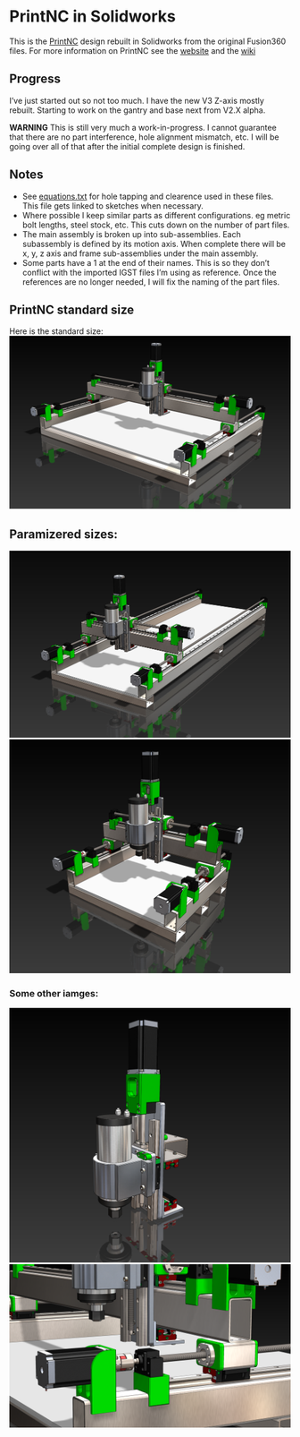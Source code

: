 # PrintNC in Solidworks

This is the [PrintNC](https://github.com/threedesigns/printNC) design rebuilt in Solidworks from the original Fusion360 files. For more information on PrintNC see the [website](https://threedesign.store/) and the [wiki](https://wiki.printnc.info/en/home)

## Progress
I’ve just started out so not too much. I have the new V3 Z-axis mostly rebuilt. Starting to work on the gantry and base next from V2.X alpha.

**WARNING** This is still very much a work-in-progress. I cannot guarantee that there are no part interference, hole alignment mismatch, etc. I will be going over all of that after the initial complete design is finished.

## Notes
- See [equations.txt](src/equations.txt) for hole tapping and clearence used in these files. This file gets linked to sketches when necessary.
- Where possible I keep similar parts as different configurations. eg metric bolt lengths, steel stock, etc. This cuts down on the number of part files.
- The main assembly is broken up into sub-assemblies. Each subassembly is defined by its motion axis. When complete there will be x, y, z axis and frame sub-assemblies under the main assembly.
- Some parts have a 1 at the end of their names. This is so they don’t conflict with the imported IGST files I’m using as reference. Once the references are no longer needed, I will fix the naming of the part files.


## PrintNC standard size
Here is the standard size:
![standard size](images/PrintNC_standard_size.png)

## Paramizered sizes:
![2000x600 size](images/PrintNC_param_2000x600.PNG)
![500x500 size](images/PrintNC_param_500x500.PNG)

### Some other iamges:
![Z-axis](images/Z-axis.PNG)
![closeup](images/PrintNC_closeup.PNG)
